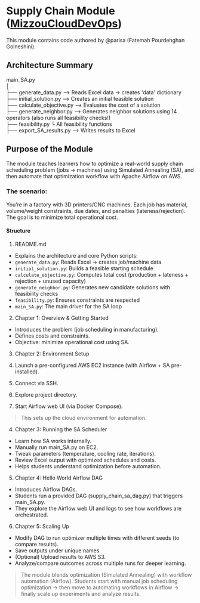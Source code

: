 # Supply Chain Module ([MizzouCloudDevOps](https://www.mizzouclouddevops.net/MizzouCloudDevOps/#!/home_page))

This module contains code authored by @parisa (Fatemah Pourdehghan Golneshini).

## Architecture Summary

main_SA.py  
│  
├── generate_data.py           --> Reads Excel data → creates 'data' dictionary  
├── initial_solution.py        --> Creates an initial feasible solution  
├── calculate_objective.py     --> Evaluates the cost of a solution  
├── generate_neighbor.py       --> Generates neighbor solutions using 14 operators (also runs all feasibility checks!)  
├── feasibility.py              └ All feasibility functions  
├── export_SA_results.py       --> Writes results to Excel  

## Purpose of the Module

The module teaches learners how to optimize a real-world supply chain scheduling problem (jobs → machines) using Simulated Annealing (SA), and then automate that optimization workflow with Apache Airflow on AWS.

### The scenario:
You’re in a factory with 3D printers/CNC machines. Each job has material, volume/weight constraints, due dates, and penalties (lateness/rejection).
The goal is to minimize total operational cost.

#### Structure

1. README.md
- Explains the architecture and core Python scripts:
- `generate_data.py`: Reads Excel → creates job/machine data
- `initial_solution.py`: Builds a feasible starting schedule
- `calculate_objective.py`: Computes total cost (production + lateness + rejection + unused capacity)
- `generate_neighbor.py`: Generates new candidate solutions with feasibility checks
- `feasibility.py`: Ensures constraints are respected
- `main_SA.py`: The main driver for the SA loop

2. Chapter 1: Overview & Getting Started
- Introduces the problem (job scheduling in manufacturing).
- Defines costs and constraints.
- Objective: minimize operational cost using SA.

3. Chapter 2: Environment Setup

1. Launch a pre-configured AWS EC2 instance (with Airflow + SA pre-installed).
2. Connect via SSH.
3. Explore project directory.
4. Start Airflow web UI (via Docker Compose).
> This sets up the cloud environment for automation.

4. Chapter 3: Running the SA Scheduler

- Learn how SA works internally.
- Manually run main_SA.py on EC2.
- Tweak parameters (temperature, cooling rate, iterations).
- Review Excel output with optimized schedules and costs.
- Helps students understand optimization before automation.

5. Chapter 4: Hello World Airflow DAG

- Introduces Airflow DAGs.
- Students run a provided DAG (supply_chain_sa_dag.py) that triggers main_SA.py.
- They explore the Airflow web UI and logs to see how workflows are orchestrated.

6. Chapter 5: Scaling Up

- Modify DAG to run optimizer multiple times with different seeds (to compare results).
- Save outputs under unique names.
- (Optional) Upload results to AWS S3.
- Analyze/compare outcomes across multiple runs for deeper learning.

> The module blends optimization (Simulated Annealing) with workflow automation (Airflow). Students start with manual job scheduling optimization → then move to automating workflows in Airflow → finally scale up experiments and analyze results.
